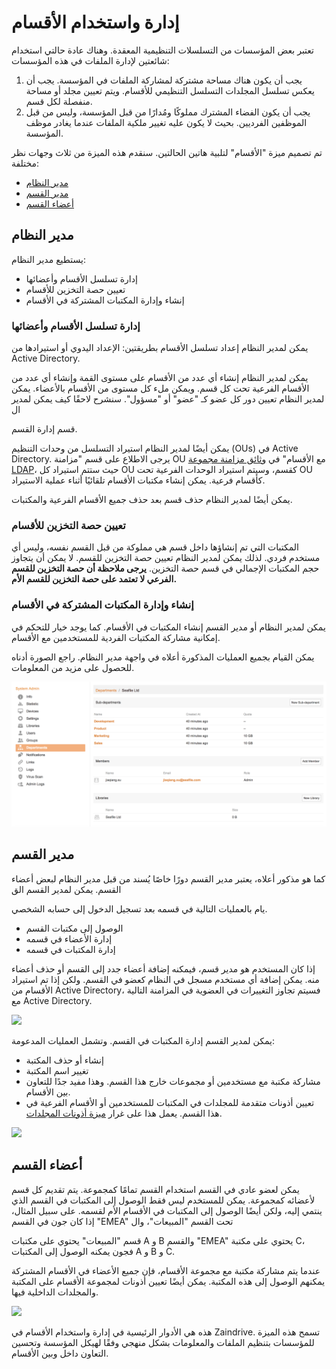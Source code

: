 # إدارة واستخدام الأقسام

تعتبر بعض المؤسسات من التسلسلات التنظيمية المعقدة. وهناك عادة حالتي استخدام شائعتين لإدارة الملفات في هذه المؤسسات:

1. يجب أن يكون هناك مساحة مشتركة لمشاركة الملفات في المؤسسة. يجب أن يعكس تسلسل المجلدات التسلسل التنظيمي للأقسام. ويتم تعيين مجلد أو مساحة منفصلة لكل قسم.
2. يجب أن يكون الفضاء المشترك مملوكًا ومُدارًا من قبل المؤسسة، وليس من قبل الموظفين الفرديين. بحيث لا يكون عليه تغيير ملكية الملفات عندما يغادر موظف المؤسسة.

تم تصميم ميزة "الأقسام" لتلبية هاتين الحالتين. سنقدم هذه الميزة من ثلاث وجهات نظر مختلفة:

* [مدير النظام](#wiki-sys-admin)
* [مدير القسم](#wiki-dept-admin)
* [أعضاء القسم](#wiki-user)

## مدير النظام

يستطيع مدير النظام:

* إدارة تسلسل الأقسام وأعضائها
* تعيين حصة التخزين للأقسام
* إنشاء وإدارة المكتبات المشتركة في الأقسام

### إدارة تسلسل الأقسام وأعضائها

يمكن لمدير النظام إعداد تسلسل الأقسام بطريقتين: الإعداد اليدوي أو استيرادها من Active Directory.

يمكن لمدير النظام إنشاء أي عدد من الأقسام على مستوى القمة وإنشاء أي عدد من الأقسام الفرعية تحت كل قسم. ويمكن ملء كل مستوى من الأقسام بالأعضاء. يمكن لمدير النظام تعيين دور كل عضو كـ "عضو" أو "مسؤول". سنشرح لاحقًا كيف يمكن لمدير ال

قسم إدارة القسم.

يمكن أيضًا لمدير النظام استيراد التسلسل من وحدات التنظيم (OUs) في Active Directory. يرجى الاطلاع على قسم "مزامنة OU مع الأقسام" في [وثائق مزامنة مجموعة LDAP](https://manual.seafile.com/deploy_pro/ldap_group_sync/)، حيث ستتم استيراد كل OU كقسم، وسيتم استيراد الوحدات الفرعية تحت OU كأقسام فرعية. يمكن إنشاء مكتبات الأقسام تلقائيًا أثناء عملية الاستيراد.

يمكن أيضًا لمدير النظام حذف قسم بعد حذف جميع الأقسام الفرعية والمكتبات.

### تعيين حصة التخزين للأقسام

المكتبات التي تم إنشاؤها داخل قسم هي مملوكة من قبل القسم نفسه، وليس أي مستخدم فردي. لذلك يمكن لمدير النظام تعيين حصة التخزين للقسم. لا يمكن أن يتجاوز حجم المكتبات الإجمالي في قسم حصة التخزين. **يرجى ملاحظة أن حصة التخزين للقسم الفرعي لا تعتمد على حصة التخزين للقسم الأم.**

### إنشاء وإدارة المكتبات المشتركة في الأقسام

يمكن لمدير النظام أو مدير القسم إنشاء المكتبات في الأقسام. كما يوجد خيار للتحكم في إمكانية مشاركة المكتبات الفردية للمستخدمين مع الأقسام.

يمكن القيام بجميع العمليات المذكورة أعلاه في واجهة مدير النظام. راجع الصورة أدناه للحصول على مزيد من المعلومات.

![](./imgs/sys_admin_departments.png)



## مدير القسم

كما هو مذكور أعلاه، يعتبر مدير القسم دورًا خاصًا يُسند من قبل مدير النظام لبعض أعضاء القسم. يمكن لمدير القسم الق

يام بالعمليات التالية في قسمه بعد تسجيل الدخول إلى حسابه الشخصي.

* الوصول إلى مكتبات القسم
* إدارة الأعضاء في قسمه
* إدارة المكتبات في قسمه

إذا كان المستخدم هو مدير قسم، فيمكنه إضافة أعضاء جدد إلى القسم أو حذف أعضاء منه. يمكن إضافة أي مستخدم مسجل في النظام كعضو في القسم. ولكن إذا تم استيراد الأقسام من Active Directory، فسيتم تجاوز التغييرات في العضوية في المزامنة التالية مع Active Directory.

![](<https://download.seafile.com/lib/a1d455d4-fbdb-4066-adb4-f8bbeee3743b/file/images/auto-upload/dept_admin_manage_members (1).png?raw=1>)



يمكن لمدير القسم إدارة المكتبات في القسم. وتشمل العمليات المدعومة:

* إنشاء أو حذف المكتبة
* تغيير اسم المكتبة
* مشاركة مكتبة مع مستخدمين أو مجموعات خارج هذا القسم. وهذا مفيد جدًا للتعاون بين الأقسام.
* تعيين أذونات متقدمة للمجلدات في المكتبات للمستخدمين أو الأقسام الفرعية في هذا القسم. يعمل هذا على غرار [ميزة أذونات المجلدات](./folder_permission.md).

![](https://download.seafile.com/lib/a1d455d4-fbdb-4066-adb4-f8bbeee3743b/file/images/auto-upload/dept_admin_manage_libs.png?raw=1)

## أعضاء القسم

يمكن لعضو عادي في القسم استخدام القسم تمامًا كمجموعة. يتم تقديم كل قسم لأعضائه كمجموعة. يمكن للمستخدم ليس فقط الوصول إلى المكتبات في القسم الذي ينتمي إليه، ولكن أيضًا الوصول إلى المكتبات في الأقسام الأم لقسمه. على سبيل المثال، إذا كان جون في القسم "EMEA" تحت القسم "المبيعات"، وال

قسم "المبيعات" يحتوي على مكتبات A و B والقسم "EMEA" يحتوي على مكتبة C، فجون يمكنه الوصول إلى المكتبات A و B و C.

عندما يتم مشاركة مكتبة مع مجموعة الأقسام، فإن جميع الأعضاء في الأقسام المشتركة يمكنهم الوصول إلى هذه المكتبة. يمكن أيضًا تعيين أذونات لمجموعة الأقسام على المكتبة والمجلدات الداخلية فيها.

![](https://download.seafile.com/lib/a1d455d4-fbdb-4066-adb4-f8bbeee3743b/file/images/auto-upload/user_departments.png?raw=1)

هذه هي الأدوار الرئيسية في إدارة واستخدام الأقسام في Zaindrive. تسمح هذه الميزة للمؤسسات بتنظيم الملفات والمعلومات بشكل منهجي وفقًا لهيكل المؤسسة وتحسين التعاون داخل وبين الأقسام.
